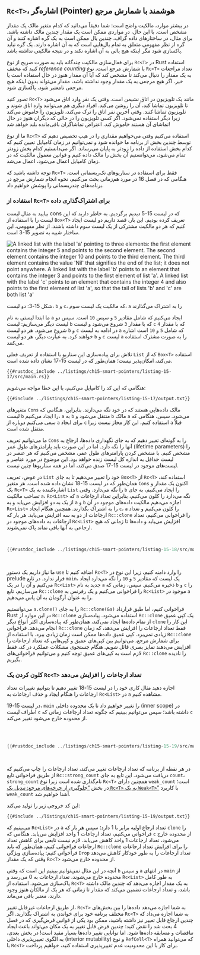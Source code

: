 ## `Rc<T>`، اشاره‌گر (Pointer) هوشمند با شمارش مرجع

در بیشتر موارد، مالکیت واضح است: شما دقیقاً می‌دانید که کدام متغیر مالک یک مقدار مشخص است. با این حال، در مواردی 
ممکن است یک مقدار چندین مالک داشته باشد. برای مثال، در ساختارهای داده گراف، چندین یال ممکن است به یک گره 
اشاره کنند و آن گره از نظر مفهومی متعلق به تمام یال‌هایی است که به آن اشاره دارند. یک گره نباید پاکسازی شود مگر 
اینکه هیچ یالی به آن اشاره نکند و در نتیجه مالکیتی نداشته باشد.

برای فعال‌سازی مالکیت چندگانه باید به صورت صریح از نوع `Rc<T>` در Rust استفاده کنید که مخفف 
_reference counting_ یا شمارش مرجع است. نوع `Rc<T>` تعداد مراجعات به یک مقدار را دنبال می‌کند تا مشخص کند که آیا 
آن مقدار هنوز در حال استفاده است یا خیر. اگر هیچ مرجعی به یک مقدار وجود نداشته باشد، مقدار می‌تواند بدون اینکه 
هیچ مرجعی نامعتبر شود، پاکسازی شود.

تصور کنید `Rc<T>` مانند یک تلویزیون در اتاق نشیمن است. وقتی یک نفر وارد اتاق می‌شود تا تلویزیون تماشا کند، آن را 
روشن می‌کند. افراد دیگری هم می‌توانند وارد اتاق شوند و تلویزیون تماشا کنند. وقتی آخرین نفر اتاق را ترک می‌کند، 
تلویزیون را خاموش می‌کند زیرا دیگر استفاده نمی‌شود. اگر کسی تلویزیون را در حالی که دیگران هنوز در حال تماشای آن 
هستند خاموش کند، اعتراض تماشاگران باقی‌مانده بلند خواهد شد!

ما از نوع `Rc<T>` استفاده می‌کنیم وقتی می‌خواهیم مقداری را در هیپ تخصیص دهیم که توسط چندین بخش از برنامه ما 
خوانده شود و نمی‌توانیم در زمان کامپایل تعیین کنیم که کدام بخش استفاده از داده را زودتر به پایان می‌رساند. اگر 
می‌دانستیم کدام بخش زودتر تمام می‌شود، می‌توانستیم آن بخش را مالک داده کنیم و قوانین معمول مالکیت که در زمان 
کامپایل اعمال می‌شود، اعمال می‌شد.

توجه داشته باشید که `Rc<T>` فقط برای استفاده در سناریوهای تک‌ریسمانی است. هنگامی که در فصل 16 در مورد 
هم‌زمانی بحث می‌کنیم، نحوه انجام شمارش مرجع در برنامه‌های چندریسمانی را پوشش خواهیم داد.

### استفاده از `Rc<T>` برای اشتراک‌گذاری داده

بیایید به مثال لیست cons که در لیست 15-5 دیدیم برگردیم. به خاطر دارید که این لیست را با استفاده از `Box<T>` تعریف کرده بودیم. این بار، قصد داریم دو لیست ایجاد کنیم که هر دو مالکیت مشترکی از یک لیست سوم داشته باشند. از نظر مفهومی، این ساختار شبیه به تصویر 15-3 است.

<img alt="A linked list with the label 'a' pointing to three elements: the first element contains the integer 5 and points to the second element. The second element contains the integer 10 and points to the third element. The third element contains the value 'Nil' that signifies the end of the list; it does not point anywhere. A linked list with the label 'b' points to an element that contains the integer 3 and points to the first element of list 'a'. A linked list with the label 'c' points to an element that contains the integer 4 and also points to the first element of list 'a', so that the tail of lists 'b' and 'c' are both list 'a'" src="img/trpl15-03.svg" class="center" />

<span class="caption">شکل 15-3: دو لیست، `b` و `c`، که مالکیت یک لیست سوم، `a` را به اشتراک می‌گذارند</span>

ما ابتدا لیستی به نام `a` ایجاد می‌کنیم که شامل مقادیر `5` و سپس `10` است. سپس دو لیست دیگر می‌سازیم: لیست `b` که با مقدار `3` شروع می‌شود و لیست `c` که با مقدار `4` شروع می‌شود. هر دو لیست `b` و `c` در ادامه به لیست `a` که شامل `5` و `10` است اشاره خواهند کرد. به عبارت دیگر، هر دو لیست `b` و `c` لیست `a` را به صورت مشترک استفاده می‌کنند.

تلاش برای پیاده‌سازی این سناریو با استفاده از تعریف فعلی `List` که از `Box<T>` استفاده می‌کند، امکان‌پذیر نیست؛ همان‌طور که در لیست 15-17 نشان داده شده است.

```rust,ignore,does_not_compile
{{#rustdoc_include ../listings/ch15-smart-pointers/listing-15-17/src/main.rs}}
```

هنگامی که این کد را کامپایل می‌کنیم، با این خطا مواجه می‌شویم:

```console
{{#include ../listings/ch15-smart-pointers/listing-15-17/output.txt}}
```

متغیرهای `Cons` مالک داده‌هایی هستند که در خود نگه می‌دارند. بنابراین، هنگامی که لیست `b` را ایجاد می‌کنیم، 
`a` به `b` منتقل می‌شود و `b` مالک `a` می‌شود. سپس، هنگامی که سعی می‌کنیم دوباره از `a` برای ایجاد `c` استفاده 
کنیم، این کار مجاز نیست زیرا `a` قبلاً منتقل شده است.

ما می‌توانیم تعریف `Cons` را به گونه‌ای تغییر دهیم که به جای نگهداری داده‌ها، ارجاع به آنها را نگه دارد. اما در 
این صورت باید پارامترهای طول عمر (lifetime parameters) را مشخص کنیم. با مشخص کردن پارامترهای طول عمر، مشخص 
می‌کنیم که هر عنصر در لیست حداقل به اندازه کل لیست زنده خواهد بود. این موضوع در مورد عناصر و لیست‌های موجود در 
لیست 15-17 صدق می‌کند، اما در همه سناریوها چنین نیست.

در عوض، تعریف `List` خود را تغییر می‌دهیم تا به جای `Box<T>` از `Rc<T>` استفاده کند، همان‌طور که در لیست 15-18 
نشان داده شده است. هر متغیر `Cons` اکنون یک مقدار و یک `Rc<T>` اشاره‌کننده به یک `List` را نگه می‌دارد. وقتی `b` 
را ایجاد می‌کنیم، به جای تصاحب مالکیت `a`، `Rc<List>` که `a` نگه می‌دارد را کلون می‌کنیم، بنابراین تعداد 
ارجاعات از یک به دو افزایش می‌یابد و به `a` و `b` اجازه می‌دهیم مالکیت داده‌های موجود در آن `Rc<List>` را به 
اشتراک بگذارند. همچنین هنگام ایجاد `c`، `a` را کلون می‌کنیم و تعداد ارجاعات از دو به سه افزایش می‌یابد. هر بار 
که `Rc::clone` را فراخوانی می‌کنیم، تعداد ارجاعات به داده‌های موجود در `Rc<List>` افزایش می‌یابد و داده‌ها تا 
زمانی که هیچ ارجاعی به آنها باقی نماند پاک نمی‌شوند.

<Listing number="15-18" file-name="src/main.rs" caption="تعریفی از `List` که از `Rc<T>` استفاده می‌کند">

```rust
{{#rustdoc_include ../listings/ch15-smart-pointers/listing-15-18/src/main.rs}}
```

</Listing>

ما نیاز داریم یک دستور `use` اضافه کنیم تا `Rc<T>` را وارد دامنه کنیم، زیرا این نوع در prelude قرار ندارد. در تابع `main`، یک لیست که مقادیر `5` و `10` را نگه می‌دارد ایجاد می‌کنیم و آن را در یک `Rc<List>` جدید به نام `a` ذخیره می‌کنیم. سپس، زمانی که `b` و `c` را می‌سازیم، تابع `Rc::clone` را فراخوانی می‌کنیم و یک رفرنس به `Rc<List>` موجود در `a` را به عنوان آرگومان به آن پاس می‌دهیم.

می‌توانستیم `a.clone()` را به جای `Rc::clone(&a)` فراخوانی کنیم، اما طبق قرارداد Rust در این موارد از 
`Rc::clone` استفاده می‌شود. پیاده‌سازی `Rc::clone` یک کپی عمیق از تمام داده‌ها ایجاد نمی‌کند، همان‌طور که 
پیاده‌سازی اکثر انواع دیگر `clone` این کار را انجام می‌دهد. فراخوانی `Rc::clone` فقط تعداد ارجاعات را افزایش 
می‌دهد، که زمان زیادی نمی‌برد. کپی عمیق داده‌ها ممکن است زمان زیادی ببرد. با استفاده از `Rc::clone` برای شمارش 
مرجع، می‌توانیم بین کپی‌های عمیق و کپی‌هایی که تعداد ارجاعات را افزایش می‌دهند تمایز بصری قائل شویم. هنگام 
جستجوی مشکلات عملکرد در کد، فقط لازم است به کپی‌های عمیق توجه کنیم و می‌توانیم فراخوانی‌های `Rc::clone` را 
نادیده بگیریم.

### کلون کردن یک `Rc<T>` تعداد ارجاعات را افزایش می‌دهد

اجازه دهید مثال کاری خود را در لیست 15-18 تغییر دهیم تا بتوانیم تغییرات تعداد ارجاعات را هنگام ایجاد و حذف 
ارجاعات به `Rc<List>` در `a` مشاهده کنیم.

در لیست 15-19، `main` را تغییر خواهیم داد تا یک محدوده داخلی (inner scope) در اطراف لیست `c` داشته باشد؛ 
سپس می‌توانیم ببینیم که چگونه تعداد ارجاعات زمانی که `c` از محدوده خارج می‌شود تغییر می‌کند.

<Listing number="15-19" file-name="src/main.rs" caption="چاپ تعداد ارجاعات"> 

```rust
{{#rustdoc_include ../listings/ch15-smart-pointers/listing-15-19/src/main.rs:here}}
```

</Listing>

در هر نقطه از برنامه که تعداد ارجاعات تغییر می‌کند، تعداد ارجاعات را چاپ می‌کنیم که از طریق فراخوانی تابع 
`Rc::strong_count` دریافت می‌شود. این تابع به جای `count`، `strong_count` نام‌گذاری شده است زیرا نوع `Rc<T>` 
همچنین دارای `weak_count` است؛ در بخش [“جلوگیری از چرخه‌های مرجع: تبدیل یک `Rc<T>` به یک 
`Weak<T>`”][preventing-ref-cycles]<!-- ignore --> با کاربرد `weak_count` آشنا خواهیم شد.

این کد خروجی زیر را تولید می‌کند:

```console
{{#include ../listings/ch15-smart-pointers/listing-15-19/output.txt}}
```

می‌بینیم که `Rc<List>` در `a` تعداد ارجاع اولیه برابر با 1 دارد؛ سپس هر بار که `clone` را فراخوانی می‌کنیم، 
تعداد ارجاعات 1 واحد افزایش می‌یابد. هنگامی که `c` از محدوده خارج می‌شود، تعداد ارجاعات 1 واحد کاهش می‌یابد. 
لازم نیست تابعی برای کاهش تعداد ارجاعات فراخوانی کنیم، همان‌طور که باید `Rc::clone` را برای افزایش تعداد 
ارجاعات فراخوانی کنیم: پیاده‌سازی ویژگی `Drop` تعداد ارجاعات را به طور خودکار کاهش می‌دهد وقتی که یک مقدار 
`Rc<T>` از محدوده خارج می‌شود.

آنچه در این مثال نمی‌توانیم ببینیم این است که وقتی `b` و سپس `a` در انتهای `main` از محدوده خارج می‌شوند، تعداد 
ارجاعات به 0 می‌رسد و `Rc<List>` به طور کامل پاک‌سازی می‌شود. استفاده از `Rc<T>` به یک مقدار اجازه می‌دهد که 
چندین مالک داشته باشد، و تعداد ارجاعات تضمین می‌کند که مقدار تا زمانی که هر یک از مالکان هنوز وجود دارند، معتبر 
باقی می‌ماند.

از طریق ارجاعات غیرقابل تغییر، `Rc<T>` به شما اجازه می‌دهد داده‌ها را بین بخش‌های مختلف برنامه خود برای 
خواندن به اشتراک بگذارید. اگر `Rc<T>` به شما اجازه می‌داد که چندین ارجاع قابل تغییر نیز داشته باشید، ممکن بود 
یکی از قوانین قرض‌گیری که در فصل 4 بحث شد را نقض کنید: چندین قرض قابل تغییر به یک مکان می‌تواند باعث ایجاد 
تناقضات و مسابقه داده‌ها شود. اما توانایی تغییر داده‌ها بسیار مفید است! در بخش بعدی، به الگوی تغییر‌پذیری داخلی 
(interior mutability) و نوع `RefCell<T>` که می‌توانید همراه با `Rc<T>` برای کار با این محدودیت عدم تغییر‌پذیری 
استفاده کنید، خواهیم پرداخت.

[preventing-ref-cycles]: ch15-06-reference-cycles.html#preventing-reference-cycles-turning-an-rct-into-a-weakt